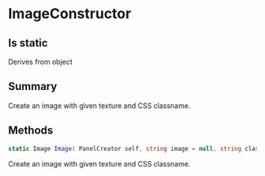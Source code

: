 # ImageConstructor

## Is static
Derives from object

## Summary

Create an image with given texture and CSS classname.
## Methods

```c#
static Image Image( PanelCreator self, string image = null, string classname = null) 
```
Create an image with given texture and CSS classname.
